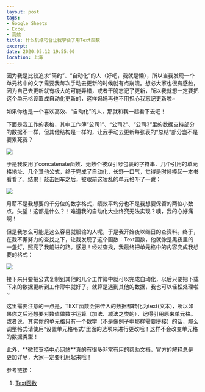 ```yaml
---
layout: post
tags: 
- Google Sheets
- Excel
- 高效
title: 什么机缘巧合让我学会了用Text函数
excerpt: 
date: 2020.05.12 19:55:00
location: 上海
---
```


因为我是比较追求“简约”、“自动化”的人（好吧，我就是懒），所以当我发现一个单元格中的文字需要我每次手动去更新的时候就有点崩溃。想必大家也很有感触，因为自己去更新就有极大的可能弄错，或者干脆忘记了更新，所以我就想一定要把这个单元格设置成自动化更新的，这样妈妈再也不用担心我忘记更新啦~

如果你也是一个喜欢高效、“自动化”的人，那就和我一起看下去吧！

下面是我工作的表格，其中工作簿“公司1”、“公司2”、“公司3”里的数据支持部分的数据不一样，但其他结构是一样的，让我手动去更新每张表的“总结”部分岂不是要累死我？

<div class="zoom-pic-full">
	<a href="{{ site.url }}/{{ site.baseurl }}/imgs/posts/2020-05-12-How-to-use-the-Textjoin-function-before.png" data-detail="" data-source="{{ site.url }}/{{ site.baseurl }}/imgs/posts/2020-05-12-How-to-use-the-Textjoin-function-before.png" title="“公司1”工作簿中的内容" style="width:251px; height:120px;">
		<img src="{{ site.url }}/{{ site.baseurl }}/imgs/posts/2020-05-12-How-to-use-the-Textjoin-function-before.png">
	</a>
</div>

于是我使用了concatenate函数、无数个被双引号包裹的字符串、几个引用的单元格地址、几个其他公式，终于完成了自动化，长舒一口气，觉得是时候捧起一本书看看了。结果！敲击回车之后，被眼前这凌乱的单元格吓了一跳：
<div class="zoom-pic-full">
	<a href="{{ site.url }}/{{ site.baseurl }}/imgs/posts/2020-05-12-How-to-use-the-Textjoin-function-middle.png" data-detail="" data-source="{{ site.url }}/{{ site.baseurl }}/imgs/posts/2020-05-12-How-to-use-the-Textjoin-function-middle.png" title="好不容易用公式拼接了字符串，然而有不少问题" style="width:251px; height:120px;">
		<img src="{{ site.url }}/{{ site.baseurl }}/imgs/posts/2020-05-12-How-to-use-the-Textjoin-function-middle.png">
	</a>
</div>


月薪不是我想要的千分位的数字格式，绩效平均分也不是我想要保留的两位小数点。失望！这都是什么？！难道我的自动化大业终究无法实现？噢，我的心好痛啊！


但是我怎么可能是这么容易就服输的人呢，于是我开始夜以继日的查资料。终于，在我不懈努力的查找之下，让我发现了这个函数：Text函数，他就像是黑夜里的一盏灯，照亮了我前进的路。感恩！经过查找，我最终把单元格中的内容变成我想要的格式：
<div class="zoom-pic-full">
	<a href="{{ site.url }}/{{ site.baseurl }}/imgs/posts/2020-05-12-How-to-use-the-Textjoin-function-after.png" data-detail="" data-source="{{ site.url }}/{{ site.baseurl }}/imgs/posts/2020-05-12-How-to-use-the-Textjoin-function-after.png" title="用TEXT函数纠正了数据部分的格式" style="width:251px; height:120px;">
		<img src="{{ site.url }}/{{ site.baseurl }}/imgs/posts/2020-05-12-How-to-use-the-Textjoin-function-after.png">
	</a>
</div>


接下来只要把公式复制到其他的几个工作簿中就可以完成自动化，以后只要把下载下来的数据更新到工作簿中就好了。就算是遇到其他的数据，我也可以轻松处理啦~

这里需要注意的一点是，TEXT函数会把传入的数据都转化为text(文本)，所以如果你之后还想要对数值做数字运算（加法、减法之类的），记得引用原来单元格。或者说，其实你的单元格只有一个数字（不是像例子中那样需要拼接）的话，那么调整格式请使用“设置单元格格式”里面的选项来进行更改哦！这样不会改变单元格的数据类型！

此外，**<a href="https://support.microsoft.com/zh-cn" target="_blank">微软支持中心网站</a>**真的有很多非常有用的帮助文档，官方的解释总是更加详尽，大家一定要利用起来哦！

参考链接：
1. <a href="https://support.office.com/zh-cn/article/text-%E5%87%BD%E6%95%B0-20d5ac4d-7b94-49fd-bb38-93d29371225c" target="_blank">Text函数</a>